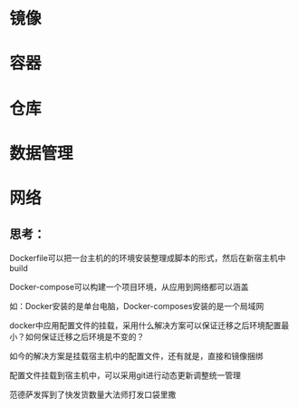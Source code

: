 # 镜像

# 容器

# 仓库

# 数据管理

# 网络

## 思考：
Dockerfile可以把一台主机的的环境安装整理成脚本的形式，然后在新宿主机中build

Docker-compose可以构建一个项目环境，从应用到网络都可以涵盖

如：Docker安装的是单台电脑，Docker-composes安装的是一个局域网

docker中应用配置文件的挂载，采用什么解决方案可以保证迁移之后环境配置最小？如何保证迁移之后环境是不变的？

如今的解决方案是挂载宿主机中的配置文件，还有就是，直接和镜像捆绑

配置文件挂载到宿主机中，可以采用git进行动态更新调整统一管理



范德萨发挥到了快发货数量大法师打发口袋里撒